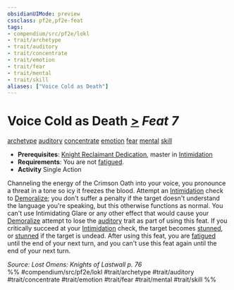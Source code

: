 ```yaml
---
obsidianUIMode: preview
cssclass: pf2e,pf2e-feat
tags:
- compendium/src/pf2e/lokl
- trait/archetype
- trait/auditory
- trait/concentrate
- trait/emotion
- trait/fear
- trait/mental
- trait/skill
aliases: ["Voice Cold as Death"]
---
```

# Voice Cold as Death  [>](/rules/core-rulebook/chapter-9-playing-the-game.md#Actions "Single Action") *Feat 7*  
[archetype](/rules/traits/archetype.md)  [auditory](/rules/traits/auditory.md)  [concentrate](/rules/traits/concentrate.md)  [emotion](/rules/traits/emotion.md)  [fear](/rules/traits/fear.md)  [mental](/rules/traits/mental.md)  [skill](/rules/traits/skill.md)  

- **Prerequisites**: [Knight Reclaimant Dedication](/compendium/feats/knight-reclaimant-dedication-locg.md), master in [Intimidation](/compendium/skills.md#Intimidation)
- **Requirements**: You are not [fatigued](/rules/conditions.md#Fatigued).
- **Activity** Single Action

Channeling the energy of the Crimson Oath into your voice, you pronounce a threat in a tone so icy it freezes the blood. Attempt an [Intimidation](/compendium/skills.md#Intimidation) check to [Demoralize](/rules/actions/demoralize.md); you don't suffer a penalty if the target doesn't understand the language you're speaking, but this otherwise functions as normal. You can't use Intimidating Glare or any other effect that would cause your [Demoralize](/rules/actions/demoralize.md) attempt to lose the [auditory](/rules/traits/auditory.md) trait as part of using this feat. If you critically succeed at your [Intimidation](/compendium/skills.md#Intimidation) check, the target becomes [stunned](/rules/conditions.md#Stunned), or [stunned](/rules/conditions.md#Stunned) if the target is undead. After using this feat, you are [fatigued](/rules/conditions.md#Fatigued) until the end of your next turn, and you can't use this feat again until the end of your next turn.

*Source: Lost Omens: Knights of Lastwall p. 76*  
%% #compendium/src/pf2e/lokl #trait/archetype #trait/auditory #trait/concentrate #trait/emotion #trait/fear #trait/mental #trait/skill %%